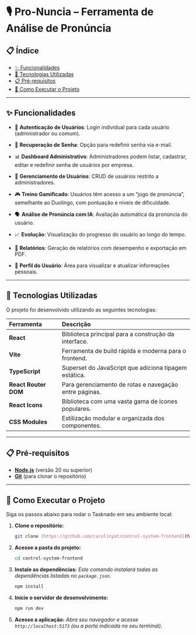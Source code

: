 # 🎙️ Pro-Nuncia – Ferramenta de Análise de Pronúncia

## 📋 Índice

- [✨ Funcionalidades](#-funcionalidades)
- [🚀 Tecnologias Utilizadas](#-tecnologias-utilizadas)
- [📋 Pré-requisitos](#-pré-requisitos)
- [🔧 Como Executar o Projeto](#-como-executar-o-projeto)

---

## ✨ Funcionalidades

- 🔐 **Autenticação de Usuários**: Login individual para cada usuário (administrador ou comum).

- 🔑 **Recuperação de Senha**: Opção para redefinir senha via e-mail.

- 📊 **Dashboard Administrativo**: Administradores podem listar, cadastrar, editar e redefinir senha de usuários por empresa.

- 👥 **Gerenciamento de Usuários**: CRUD de usuários restrito a administradores.

- 🎮 **Treino Gamificado**: Usuários têm acesso a um “jogo de pronúncia”, semelhante ao Duolingo, com pontuação e níveis de dificuldade.

- 🗣️ **Análise de Pronúncia com IA**: Avaliação automática da pronúncia do usuário.

- 📈 **Evolução**: Visualização do progresso do usuário ao longo do tempo.

- 📑 **Relatórios**: Geração de relatórios com desempenho e exportação em PDF.

- 👤 **Perfil do Usuário**: Área para visualizar e atualizar informações pessoais.

---

## 🚀 Tecnologias Utilizadas

O projeto foi desenvolvido utilizando as seguintes tecnologias:

| Ferramenta | Descrição |
| :--- | :--- |
| **React** | Biblioteca principal para a construção da interface. |
| **Vite** | Ferramenta de build rápida e moderna para o frontend. |
| **TypeScript** | Superset do JavaScript que adiciona tipagem estática. |
| **React Router DOM** | Para gerenciamento de rotas e navegação entre páginas. |
| **React Icons** | Biblioteca com uma vasta gama de ícones populares. |
| **CSS Modules** | Estilização modular e organizada dos componentes. |

---

## 📋 Pré-requisitos

- [**Node.js**](https://nodejs.org/) (versão 20 ou superior)
- [**Git**](https://git-scm.com/) (para clonar o repositório)

---

## 🔧 Como Executar o Projeto

Siga os passos abaixo para rodar o Tasknado em seu ambiente local:

1.  **Clone o repositório:**
    ```bash
    git clone [https://github.com/carolinyat/control-system-frontend](https://github.com/carolinyat/control-system-frontend)
    ```

2.  **Acesse a pasta do projeto:**
    ```bash
    cd control-system-frontend
    ```

3.  **Instale as dependências:**
    *Este comando instalará todas as dependências listadas no `package.json`.*
    ```bash
    npm install
    ```

4.  **Inicie o servidor de desenvolvimento:**
    ```bash
    npm run dev
    ```

5.  **Acesse a aplicação:**
    *Abra seu navegador e acesse `http://localhost:5173` (ou a porta indicada no seu terminal).*
